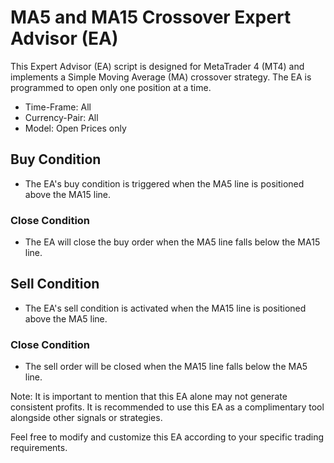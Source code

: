 # MA5 and MA15 Crossover Expert Advisor (EA)
This Expert Advisor (EA) script is designed for MetaTrader 4 (MT4) and implements a Simple Moving Average (MA) crossover strategy. The EA is programmed to open only one position at a time.

- Time-Frame: All
- Currency-Pair: All
- Model: Open Prices only


## Buy Condition
- The EA's buy condition is triggered when the MA5 line is positioned above the MA15 line.

### Close Condition
- The EA will close the buy order when the MA5 line falls below the MA15 line.

## Sell Condition
- The EA's sell condition is activated when the MA15 line is positioned above the MA5 line.

### Close Condition
- The sell order will be closed when the MA15 line falls below the MA5 line.

Note: It is important to mention that this EA alone may not generate consistent profits. It is recommended to use this EA as a complimentary tool alongside other signals or strategies.

Feel free to modify and customize this EA according to your specific trading requirements.